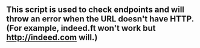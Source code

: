 ## This script is used to check endpoints and will throw an error when the URL doesn't have HTTP. (For example, indeed.ft won't work but http://indeed.com will.)